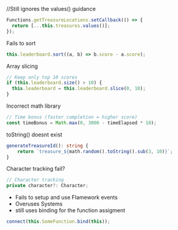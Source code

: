 //Still ignores the values() guidance

```ts
Functions.getTreasureLocations.setCallback(() => {
  return [...this.treasures.values()];
});
```

Fails to sort

```ts
this.leaderboard.sort((a, b) => b.score - a.score);
```

Array slicing

```ts
// Keep only top 10 scores
if (this.leaderboard.size() > 10) {
  this.leaderboard = this.leaderboard.slice(0, 10);
}
```

Incorrect math library

```ts
// Time bonus (faster completion = higher score)
const timeBonus = Math.max(0, 3000 - timeElapsed * 10);
```

toString() doesnt exist

```ts
generateTreasureId(): string {
	return `treasure_${math.random().toString().sub(3, 10)}`;
}
```

Character tracking fail?

```ts
// Character tracking
private character?: Character;
```

- Fails to setup and use Flamework events
- Overuses Systems
- still uses binding for the function assigment

```ts
connect(this.SomeFunction.bind(this));
```
